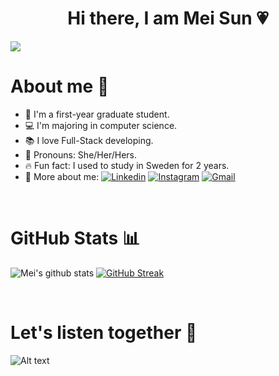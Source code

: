<h1 align="center">Hi there, I am Mei Sun 💗</h1>

![](https://komarev.com/ghpvc/?username=meisun0107&color=ff69b4&label=🍨_Nice_To_Meet_U!_You+are+my+visitor+No.)
<br>
<h1>About me 🙋</h1>

- 🎒 I'm a first-year graduate student.
- 💻 I'm majoring in computer science.
- 📚 I love Full-Stack developing.
- 🎀 Pronouns: She/Her/Hers.
- 🔥 Fun fact: I used to study in Sweden for 2 years.
- 🤙 More about me: 
[![Linkedin](https://img.shields.io/badge/-Mei_Sun-blue?style=flat&logo=Linkedin&logoColor=white)](https://www.linkedIn.com/in/mei-sun-b928751a0/)
[![Instagram](https://img.shields.io/badge/-__momosunny-white?style=flat&logo=Instagram&logoColor=white&color=833AB4)](https://www.instagram.com/_momosunny/)
[![Gmail](https://img.shields.io/badge/-Contact_me_via_Gmail-c14438?style=flat&logo=Gmail&logoColor=white&color=BB001B)](mailto:0107sun.mei@gmail.com)

<br>
  
<h1>GitHub Stats 📊</h1>
 
![Mei's github stats](https://github-readme-stats.vercel.app/api?username=meisun0107&show_icons=true&theme=dracula) 
[![GitHub Streak](https://github-readme-streak-stats.herokuapp.com/?user=meisun0107&theme=dracula)](https://git.io/streak-stats) 
  
<br>
  
<h1>Let's listen together 🎵</h1>
 
![Alt text](https://spotify-recently-played-readme.vercel.app/api?user=ixh0vhwidiwcn95t394nc9gwn&count=3&width=1000)
<br/>
